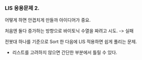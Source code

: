 

### LIS 응용문제 2.    

어떻게 하면 안겹치게 만들까 아이디어가 중요.    

처음엔 둘다 증가하는 방향으로 바이토닉 수열을 짜려고 시도. -> 실패     

전봇대 하나를 기준으로 Sort 한 다음에 LIS 적용하면 쉽게 풀리는 문제. 

* 리스트를 고려하지 않으면 간단한 부분에서 틀릴 수 있다. 
